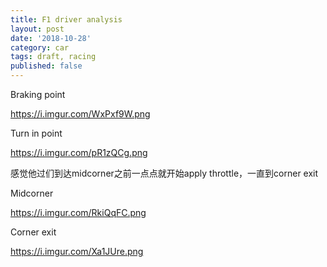 ```yaml
---
title: F1 driver analysis
layout: post
date: '2018-10-28'
category: car
tags: draft, racing
published: false
---
```


Braking point


https://i.imgur.com/WxPxf9W.png

Turn in point


https://i.imgur.com/pR1zQCg.png

感觉他过们到达midcorner之前一点点就开始apply throttle，一直到corner exit

Midcorner


https://i.imgur.com/RkiQqFC.png

Corner exit


https://i.imgur.com/Xa1JUre.png
